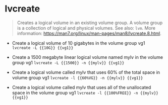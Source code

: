 # lvcreate
> Creates a logical volume in an existing volume group. A volume group is a collection of logical and physical volumes.
> See also: `lvm`.
> More information: <https://man7.org/linux/man-pages/man8/lvcreate.8.html>.

- Create a logical volume of 10 gigabytes in the volume group vg1
`lvcreate -L {{10G}} {{vg1}}`

- Create a 1500 megabyte linear logical volume named mylv in the volume group vg1
`lvcreate -L {{1500}} -n {{mylv}} {{vg1}}`

- Create a logical volume called mylv that uses 60% of the total space in volume group vg1
`lvcreate -l {{60%VG}} -n {{mylv}} {{vg1}}`

- Create a logical volume called mylv that uses all of the unallocated space in the volume group vg1
`lvcreate -l {{100%FREE}} -n {{mylv}} {{vg1}}`
